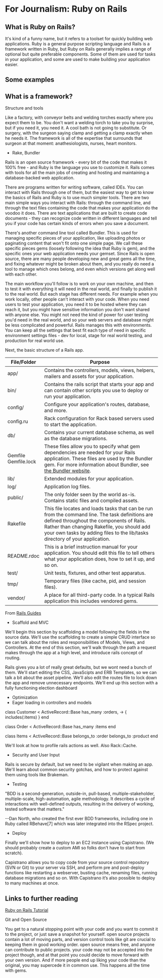 For Journalism: Ruby on Rails
================

What is Ruby on Rails?
----------------------

It's kind of a funny name, but it refers to a toolset for quickly building web applications. Ruby is a general purpose scripting language and Rails is a framework written in Ruby, but Ruby on Rails generally implies a range of optional but quite preferable components. Some of them are used for tasks in your application, and some are used to make building your application easier. 


Some examples
-------------




What is a framework?
-----------

Structure and tools

Like a factory, with conveyor belts and welding torches exactly where you expect them to be. You don't want a welding torch to take you by surprise, but if you need it, you need it. A cool bath is not going to substitute. Or surgery, with the surgeon saying clamp and getting a clamp exactly when he needs it. The framework is all of the expertise that surrounds that surgeon at that moment: anathesiologists, nurses, heart monitors.

+ Rake, Bundler


Rails is an open source framework - every bit of the code that makes it 100% free - and Ruby is the language you use to customize it. Rails comes with tools for all the main jobs of creating and hosting and maintaining a database-backed web application.

There are programs written for writing software, called IDEs. You can interact with Rails through one of them, but the easiest way to get to know the basics of Rails and Ruby is to use much simpler tools. There are two main simple ways you interact with Rails: through the command line, and through the text files containing the code that makes your application do the voodoo it does. There are text applications that are built to create code documents - they can recognize code written in different languages and tell you if your code has certain kinds of errors when you save a document. 


 There's another command line tool called Bundler. This is used for managing specific pieces of your application, like uploading photos or paginating content that won't fit onto one simple page. We call these specific pieces gems (loosely following the idea that Ruby is gem), and the specific ones your web application needs your gemset. Since Rails is open source, there are many people developing new and great gems all the time, and fixing whatever might be broken about them, and you really do need a tool to manage which ones belong, and even which versions get along well with each other.

The main workflow you'll follow is to work on your own machine, and then to test it with everything it will need in the real world, and finally to publish it to the real world. But each stage has different needs. For example when you work locally, other people can't interact with your code. When you need users to test your application, you need it to be hosted where they can reach it, but you might have sensitive information you don't want shared with anyone else. You might not need the kind of power for user testing you'd need in the real world, and so your web servers and database might be less complicated and powerful. Rails manages this with  environments. You can keep all the settings that best fit each type of need in specific environment settings files - dev for local, stage for real world testing, and production for real world use.

 Next, the basic structure of a Rails app. 


<table class="responsive">
<thead>
<tr>
<th>File/Folder</th>
<th>Purpose</th>
</tr>
</thead>
<tbody>
<tr>
<td>app/</td>
<td>Contains the controllers, models, views, helpers, mailers and assets for your application.</td>
</tr>
<tr>
<td>bin/</td>
<td>Contains the rails script that starts your app and can contain other scripts you use to deploy or run your application.</td>
</tr>
<tr>
<td>config/</td>
<td>Configure your application's routes, database, and more.</td>
</tr>
<tr>
<td>config.ru</td>
<td>Rack configuration for Rack based servers used to start the application.</td>
</tr>
<tr>
<td>db/</td>
<td>Contains your current database schema, as well as the database migrations.</td>
</tr>
<tr>
<td>Gemfile<br>Gemfile.lock</td>
<td>These files allow you to specify what gem dependencies are needed for your Rails application. These files are used by the Bundler gem. For more information about Bundler, see <a href="http://gembundler.com">the Bundler website</a>.</td>
</tr>
<tr>
<td>lib/</td>
<td>Extended modules for your application.</td>
</tr>
<tr>
<td>log/</td>
<td>Application log files.</td>
</tr>
<tr>
<td>public/</td>
<td>The only folder seen by the world as-is. Contains static files and compiled assets.</td>
</tr>
<tr>
<td>Rakefile</td>
<td>This file locates and loads tasks that can be run from the command line. The task definitions are defined throughout the components of Rails. Rather than changing Rakefile, you should add your own tasks by adding files to the lib/tasks directory of your application.</td>
</tr>
<tr>
<td>README.rdoc</td>
<td>This is a brief instruction manual for your application. You should edit this file to tell others what your application does, how to set it up, and so on.</td>
</tr>
<tr>
<td>test/</td>
<td>Unit tests, fixtures, and other test apparatus.</td>
</tr>
<tr>
<td>tmp/</td>
<td>Temporary files (like cache, pid, and session files).</td>
</tr>
<tr>
<td>vendor/</td>
<td>A place for all third-party code. In a typical Rails application this includes vendored gems.</td>
</tr>
</tbody>
</table>

From [Rails Guides](http://guides.rubyonrails.org/getting_started.html)


+ Scaffold and MVC

We'll begin this section by scaffolding a model following the fields in the source data. We'll use the scaffolding to create a simple CRUD interface so we can talk about the roles and responsibilities of Models, Views, and Controllers. At the end of this section, we'll walk through the path a request makes through the app at a high level, and introduce rails concept of routing.


Rails gives you a lot of really great defaults, but we wont need a bunch of them. We'll start editing the CSS, JavaScipts and ERB Templates, so we can talk a bit about the asset pipeline. We'll also edit the routes file to lock down the app and remove unnecessary endpoints. We'll end up this section with a fully functioning election dashboard

+ Optimization
+ Eager loading in controllers and models
 
class Customer < ActiveRecord::Base
  has_many :orders, -> { includes(:items) }
end

class Order < ActiveRecord::Base
  has_many :items
end

class Items < ActiveRecord::Base
  belongs_to :order
  belongs_to :product
end

We'll look at how to profile rails actions as well. Also Rack::Cache.

+ Security and User Input
 
Rails is secure by default, but we need to be vigilant when making an app. We'll learn about common security gotchas, and how to protect against them using tools like Brakeman.

+ Testing 

"BDD is a second-generation, outside-in, pull-based, multiple-stakeholder, multiple-scale, high-automation, agile methodology. It describes a cycle of interactions with well-defined outputs, resulting in the delivery of working, tested software that matters."

--Dan North, who created the first ever BDD frameworks, including one in Ruby called RBehave[7] which was later integrated into the RSpec project.

+ Deploy

Finally we'll show how to deploy to an EC2 instance using Capistrano. (We should probably create a custom AMI so folks don't have to start from scratch).

Capistrano allows you to copy code from your source control repository (SVN or Git) to your server via SSH, and perform pre and post-deploy functions like restarting a webserver, busting cache, renaming files, running database migrations and so on. With Capistrano it’s also possible to deploy to many machines at once.


Links to further reading
------------------------

[Ruby on Rails Tutorial](http://www.railstutorial.org/book)


 Git and Open Source
 
You get to a natural stopping point with your code and you want to commit it to the project, or just save a snapshot for yourself. open source projects contain a lot of moving parts, and version control tools like git are crucial to keeping them in good working order. open source means free, and anyone can contribute to public projects. your code may not be accepted into the project though, and at that point you could decide to move forward with your own version. And if more people end up liking your code than the original, you may supercede it in common use. This happens all the time with gems.





